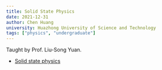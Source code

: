 ```yaml
---
title: Solid State Physics
date: 2021-12-31
author: Chen Huang
university: Huazhong University of Science and Technology
tags: ["physics", "undergraduate"]
---
```


Taught by Prof. Liu-Song Yuan.

- [Solid state physics](solid-state-physics/pdf/review-solid-state-physics.pdf)
